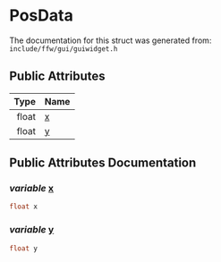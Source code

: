 PosData
===================================


The documentation for this struct was generated from: `include/ffw/gui/guiwidget.h`



## Public Attributes

| Type | Name |
| -------: | :------- |
|  float | [x](#126b6b21) |
|  float | [y](#33ff0bcb) |


## Public Attributes Documentation

### _variable_ <a id="126b6b21" href="#126b6b21">x</a>

```cpp
float x
```



### _variable_ <a id="33ff0bcb" href="#33ff0bcb">y</a>

```cpp
float y
```





